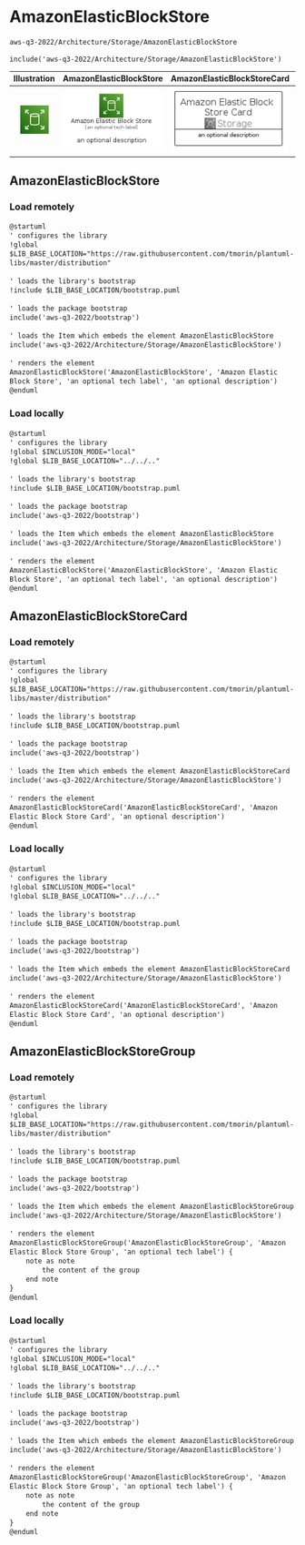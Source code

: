 # AmazonElasticBlockStore


```text
aws-q3-2022/Architecture/Storage/AmazonElasticBlockStore
```

```text
include('aws-q3-2022/Architecture/Storage/AmazonElasticBlockStore')
```



| Illustration | AmazonElasticBlockStore | AmazonElasticBlockStoreCard | AmazonElasticBlockStoreGroup |
| :---: | :---: | :---: | :---: |
| ![illustration for Illustration](../../../aws-q3-2022/Architecture/Storage/AmazonElasticBlockStore.png) | ![illustration for AmazonElasticBlockStore](../../../aws-q3-2022/Architecture/Storage/AmazonElasticBlockStore.Local.png) | ![illustration for AmazonElasticBlockStoreCard](../../../aws-q3-2022/Architecture/Storage/AmazonElasticBlockStoreCard.Local.png) | ![illustration for AmazonElasticBlockStoreGroup](../../../aws-q3-2022/Architecture/Storage/AmazonElasticBlockStoreGroup.Local.png) |




## AmazonElasticBlockStore

### Load remotely
```plantuml
@startuml
' configures the library
!global $LIB_BASE_LOCATION="https://raw.githubusercontent.com/tmorin/plantuml-libs/master/distribution"

' loads the library's bootstrap
!include $LIB_BASE_LOCATION/bootstrap.puml

' loads the package bootstrap
include('aws-q3-2022/bootstrap')

' loads the Item which embeds the element AmazonElasticBlockStore
include('aws-q3-2022/Architecture/Storage/AmazonElasticBlockStore')

' renders the element
AmazonElasticBlockStore('AmazonElasticBlockStore', 'Amazon Elastic Block Store', 'an optional tech label', 'an optional description')
@enduml
```

### Load locally
```plantuml
@startuml
' configures the library
!global $INCLUSION_MODE="local"
!global $LIB_BASE_LOCATION="../../.."

' loads the library's bootstrap
!include $LIB_BASE_LOCATION/bootstrap.puml

' loads the package bootstrap
include('aws-q3-2022/bootstrap')

' loads the Item which embeds the element AmazonElasticBlockStore
include('aws-q3-2022/Architecture/Storage/AmazonElasticBlockStore')

' renders the element
AmazonElasticBlockStore('AmazonElasticBlockStore', 'Amazon Elastic Block Store', 'an optional tech label', 'an optional description')
@enduml
```

## AmazonElasticBlockStoreCard

### Load remotely
```plantuml
@startuml
' configures the library
!global $LIB_BASE_LOCATION="https://raw.githubusercontent.com/tmorin/plantuml-libs/master/distribution"

' loads the library's bootstrap
!include $LIB_BASE_LOCATION/bootstrap.puml

' loads the package bootstrap
include('aws-q3-2022/bootstrap')

' loads the Item which embeds the element AmazonElasticBlockStoreCard
include('aws-q3-2022/Architecture/Storage/AmazonElasticBlockStore')

' renders the element
AmazonElasticBlockStoreCard('AmazonElasticBlockStoreCard', 'Amazon Elastic Block Store Card', 'an optional description')
@enduml
```

### Load locally
```plantuml
@startuml
' configures the library
!global $INCLUSION_MODE="local"
!global $LIB_BASE_LOCATION="../../.."

' loads the library's bootstrap
!include $LIB_BASE_LOCATION/bootstrap.puml

' loads the package bootstrap
include('aws-q3-2022/bootstrap')

' loads the Item which embeds the element AmazonElasticBlockStoreCard
include('aws-q3-2022/Architecture/Storage/AmazonElasticBlockStore')

' renders the element
AmazonElasticBlockStoreCard('AmazonElasticBlockStoreCard', 'Amazon Elastic Block Store Card', 'an optional description')
@enduml
```

## AmazonElasticBlockStoreGroup

### Load remotely
```plantuml
@startuml
' configures the library
!global $LIB_BASE_LOCATION="https://raw.githubusercontent.com/tmorin/plantuml-libs/master/distribution"

' loads the library's bootstrap
!include $LIB_BASE_LOCATION/bootstrap.puml

' loads the package bootstrap
include('aws-q3-2022/bootstrap')

' loads the Item which embeds the element AmazonElasticBlockStoreGroup
include('aws-q3-2022/Architecture/Storage/AmazonElasticBlockStore')

' renders the element
AmazonElasticBlockStoreGroup('AmazonElasticBlockStoreGroup', 'Amazon Elastic Block Store Group', 'an optional tech label') {
    note as note
        the content of the group
    end note
}
@enduml
```

### Load locally
```plantuml
@startuml
' configures the library
!global $INCLUSION_MODE="local"
!global $LIB_BASE_LOCATION="../../.."

' loads the library's bootstrap
!include $LIB_BASE_LOCATION/bootstrap.puml

' loads the package bootstrap
include('aws-q3-2022/bootstrap')

' loads the Item which embeds the element AmazonElasticBlockStoreGroup
include('aws-q3-2022/Architecture/Storage/AmazonElasticBlockStore')

' renders the element
AmazonElasticBlockStoreGroup('AmazonElasticBlockStoreGroup', 'Amazon Elastic Block Store Group', 'an optional tech label') {
    note as note
        the content of the group
    end note
}
@enduml
```

